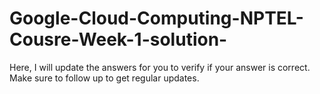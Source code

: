 # Google-Cloud-Computing-NPTEL-Cousre-Week-1-solution-


Here, I will update the answers for you to verify if your answer is correct.
Make sure to follow up to get regular updates.

